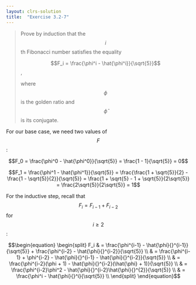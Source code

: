```yaml
---
layout: clrs-solution
title:  "Exercise 3.2-7"
---
```

>Prove by induction that the $$i$$th Fibonacci number satisfies the equality
>
> $$F_i = \frac{\phi^i - \hat{\phi^i}}{\sqrt{5}}$$,
>
> where $$\phi$$ is the golden ratio and $$\hat{\phi}$$ is its conjugate.

For our base case, we need two values of $$F$$:

$$F_0 = \frac{\phi^0 - \hat{\phi^0}}{\sqrt{5}} = \frac{1 - 1}{\sqrt{5}} = 0$$

$$F_1 = \frac{\phi^1 - \hat{\phi^1}}{\sqrt{5}} = \frac{\frac{1 + \sqrt{5}}{2} - \frac{1 - \sqrt{5}}{2}}{\sqrt{5}} = \frac{1 + \sqrt{5} - 1 + \sqrt{5}}{2\sqrt{5}} = \frac{2\sqrt{5}}{2\sqrt{5}} = 1$$

For the inductive step, recall that $$F_i = F_{i-1} + F_{i-2}$$ for $$ i \geq 2 $$:

$$\begin{equation}
\begin{split}
F_i & = \frac{\phi^{i-1} - \hat{\phi}{}^{i-1}}{\sqrt{5}} + \frac{\phi^{i-2} - \hat{\phi}{}^{i-2}}{\sqrt{5}} \\
& = \frac{\phi^{i-1} + \phi^{i-2} - \hat{\phi}{}^{i-1} - \hat{\phi}{}^{i-2}}{\sqrt{5}} \\
& = \frac{\phi^{i-2}(\phi + 1) - \hat{\phi}{}^{i-2}(\hat{\phi} + 1)}{\sqrt{5}} \\
& = \frac{\phi^{i-2}\phi^2  - \hat{\phi}{}^{i-2}\hat{\phi}{}^{2}}{\sqrt{5}} \\
& = \frac{\phi^i  - \hat{\phi}{}^i}{\sqrt{5}} \\
\end{split}
\end{equation}$$